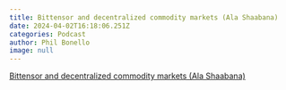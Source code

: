 ```yaml
---
title: Bittensor and decentralized commodity markets (Ala Shaabana)
date: 2024-04-02T16:18:06.251Z
categories: Podcast
author: Phil Bonello
image: null
---
```

[Bittensor and decentralized commodity markets (Ala Shaabana)](https://open.spotify.com/episode/34Ww8kzAFSQpPhuqwgXyp0)